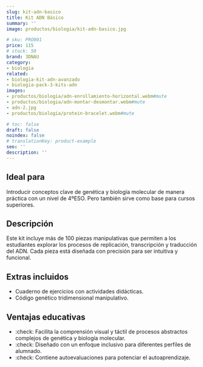```yaml
---
slug: kit-adn-basico
title: Kit ADN Básico
summary: ''
image: productos/biologia/kit-adn-basico.jpg

# sku: PRO001
price: 115
# stock: 50
brand: 3DNAU
category:
- biologia
related:
- biologia-kit-adn-avanzado
- biologia-pack-3-kits-adn
images:
- productos/biologia/adn-enrollamiento-horizontal.webm#mute
- productos/biologia/adn-montar-desmontar.webm#mute
- adn-2.jpg
- productos/biologia/protein-bracelet.webm#mute

# toc: false
draft: false
noindex: false
# translationKey: product-example
seo: ''
description: ''
---
```

## Ideal para

Introducir conceptos clave de genética y biología molecular de manera práctica con un nivel de 4ºESO. Pero también sirve como base para cursos superiores.

## Descripción

Este kit incluye más de 100 piezas manipulativas que permiten a los estudiantes explorar los procesos de replicación, transcripción y traducción del ADN. Cada pieza está diseñada con precisión para ser intuitiva y funcional.

## Extras incluidos

- Cuaderno de ejercicios con actividades didácticas.
- Código genético tridimensional manipulativo.

## Ventajas educativas

- :check: Facilita la comprensión visual y táctil de procesos abstractos complejos de genética y biología molecular.
- :check: Diseñado con un enfoque inclusivo para diferentes perfiles de alumnado.
- :check: Contiene autoevaluaciones para potenciar el autoaprendizaje.
